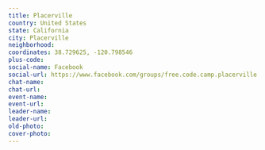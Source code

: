 ```yaml
---
title: Placerville
country: United States
state: California
city: Placerville
neighborhood: 
coordinates: 38.729625, -120.798546
plus-code:
social-name: Facebook
social-url: https://www.facebook.com/groups/free.code.camp.placerville
chat-name:
chat-url:
event-name:
event-url:
leader-name:
leader-url:
old-photo: 
cover-photo:
---
```

